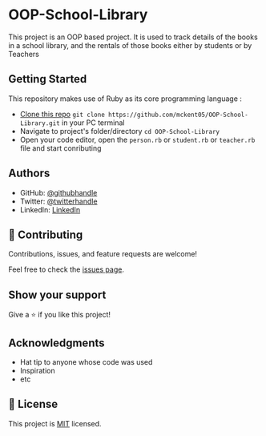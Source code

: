 # OOP-School-Library
This project is an OOP based project. It is used to track details of the books in a school library, and the rentals of those books either by students or by Teachers

## Getting Started

This repository makes use of Ruby as its core programming language :

- [Clone this repo](https://github.com/mckent05/OOP-School-Library)
 `git clone https://github.com/mckent05/OOP-School-Library.git` in your PC terminal
- Navigate to project's folder/directory
  `cd OOP-School-Library`
- Open your code editor, open the `person.rb` or `student.rb` or `teacher.rb` file and start conributing

## Authors

- GitHub: [@githubhandle](https://github.com/mckent05)
- Twitter: [@twitterhandle](https://twitter.com/mckent05)
- LinkedIn: [LinkedIn](https://linkedin.com/in/akinladetemitope)

## 🤝 Contributing

Contributions, issues, and feature requests are welcome!

Feel free to check the [issues page](../../issues/).

## Show your support

Give a ⭐️ if you like this project!

## Acknowledgments

- Hat tip to anyone whose code was used
- Inspiration
- etc

## 📝 License

This project is [MIT](./MIT.md) licensed.
